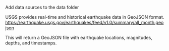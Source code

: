 Add data sources to the data folder

USGS provides real-time and historical earthquake data in GeoJSON format.
https://earthquake.usgs.gov/earthquakes/feed/v1.0/summary/all_month.geojson

This will return a GeoJSON file with earthquake locations, magnitudes, depths, and timestamps.